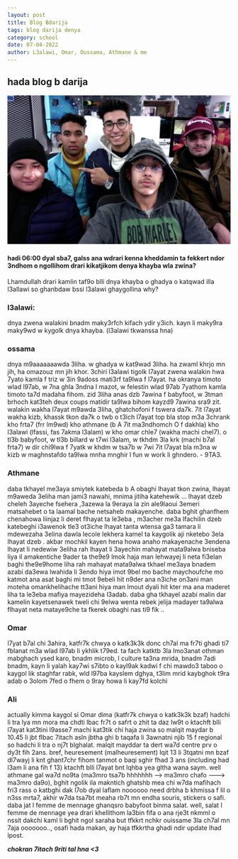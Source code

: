 ```yaml
---
layout: post
title: Blog Bdarija
tags: blog darija denya
category: school
date: 07-04-2022
author: L3alawi, Omar, Oussama, Athmane & me
---
```

## hada blog b darija
![](/blog/sad.jpg) 
#### hadi 06:00 dyal sba7, galss ana wdrari kenna kheddamin ta fekkert ndor 3ndhom o ngollihom drari kikatjikom denya khayba wla zwina?

Lhamdullah drari kamlin taf9o blli dnya khayba o ghadya o katqwad illa l3allawi so ghanbdaw bssi l3alawi ghaygollina why?

### l3alawi:
dnya zwena walakini bnadm maky3rfch kifach ydir y3ich. kayn li maky9ra maky9wd w kygolk dnya khayba. 
(l3alawi tkwanssa hna)

### ossama
dnya m9aaaaaaawda 3liha. w ghadya w kat9wad 3liha. ha zwaml khrjo mn jih, ha omazouz mn jih khor. 3chiri l3alawi tigolk l7ayat zwena walakin hwa 7yato kamla f triz w 3in 9adoss mati3rf ta9lwa f l7ayat. ha okranya timoto wlad l97ab, w 7na ghla 3ndna l mazot, w felestin wlad 97ab 7yathom kamla timoto ta7d madaha fihom. zid 3liha anas dzb 7awina f babyfoot, w 3tman brhoch kat3teh deux coups matidir ta9lwa bihom kayzd9 7awina sra9 zit. 
walakin wakha l7ayat m9awda 3liha, ghatchofoni f tswera da7k. 7it l7ayat wakha kizb, khassk tkon da7k o twb o t3ich l7ayat top bla stop m3a 3chrank kho frta7 (frr lm9wd) kho athmane (b A 7it ma3ndhomch O f dakhla) kho l3alawi (lfassi, fas 7akma l3alam) w kho omar chle7 (wakha machi chel7). o tl3b babyfoot, w tl3b billard w t7wi l3alam, w tkhdm 3la krk (machi b7al frta7) w dir chi9lwa f 7yatk w khdm w tsa7b w 7wi 7it l7ayat bla m3na w kizb w maghnstafdo ta9lwa mnha mnghir l fun w work li ghndero. - 9TA3.

### Athmane
daba tkhayel me3aya smiytek katebeda b A obaghi lhayat tkon zwina, lhayat m9aweda 3eliha man jami3 nawahi, mnima jitiha katehewik ... lhayat dzeb cheleh 3ayeche fsehera ,3azewa la 9eraya la zin ale9laoui 3emeri matsahebet o ta laamal bache netsaheb makayenche. daba bghit ghanfhem chenahowa liinjaz li deret flhayat ta le3eba , m3acher me3a lfachilin dzeb katebeghi i3awenok tle3 ot3iche lhayat tanta wtensa ga3 tamara li mdewezaha 3elina dawla lecole lekhera kamel ta kaygolik aji nketebo 3ela lhayat dzeb . akbar mochkil kayen hena howa anaho makayenache 3endena lhayat li nedewiw 3eliha rah lhayat li 3ayechin mahayat mata9alwa bniseba liya il amakentiche 9ader ta the9e9 lmok haja man lehwayej li neta fi3elan baghi the9e9home liha rah mahayat mata9alwa tkhael me3aya bnadem azabi da3ewa lwahida li 3endo hiya imot 9bel mo bache maychoufche mo katmot ana asat baghi mi tmot 9ebeli hit n9der ana n3iche on3ani man moteha omankhelihache tt3ani hiya man lmout dyali hit kter ma ana maderet liha ta le3eba mafiya mayezideha l3adab. daba gha tkhayel azabi malin dar kamelin kayetsenawek tweli chi 9elwa wenta rebek jelija madayer ta9alwa flhayat neta mataye9che ta fkerek obaghi nas ti9 fik ..

### Omar
l7yat b7al chi 3ahira, katfr7k chwya o katk3k3k donc ch7al ma fr7ti ghadi ti7 fblanat m3a wlad l97ab li ykhlik t79ed.
ta fach katktb 3la lmo3anat othman mabghach ysed karo, bnadm microb, l culture ta3na mrida, bnadm 7adi bnadm, kayn li yalah kay7wi s7ibto o kayl9ak kadwi f chi mawdo3 taboo o kaygol lik staghfar rabk, wld l97ba kayslem dghya, t3lim mrid kaybghok t9ra adab o 3olom 7fed o fhem o 9ray howa li kay7fd kolchi

### Ali
actually kimma kaygol si Omar dima (katfr7k chwya o katk3k3k bzaf) hadchi li tra lya mn mora ma chdti lbac fr7t o safrt o zhit ta daz lw9t o ktachft blli l7ayat kat3tini l9asse7 machi kat3tik chi haja zwina so malqit maydar b 10.45 li jbt flbac 7itach asln jbtha ghi b taqafa li 3awnatni njib 15 f regional so hadchi li tra o nj7t blghalat. malqit mayddar ta dert wa7d centre prv o dy3t fih 2ans. bref, heuresement (malheuresement) lqit 13 li 3tqatni mn bzaf dl7wayj li knt ghant7chr fihom tanmot o baqi sghir fhad 3 ans (including had l3am li ana fih f 13) ktachft blli l7ayat bnt lqhba yea gltha wana saym.
well athmane gal wa7d no9ta (ma3mro tsa7b hhhhhhh --> ma3mro chafo ---> ma3mro da9o), bghit ngolik ila makntich ghatshb mea chi w7da mafihach fri3 rass o katbghi dak l7ob dyal laflam noooooo need drbha b khmissa f lil o n3ss mrta7, akhir w7da tsa7bt meaha rb7t mn endha souris, stickers o safi. daba jat l femme de mennage ghanqsro babyfoot binma salat.
well, salat l femme de mennage yea drari khellithom la3bin fifa o ana rje3t nkmml o nssit dakchi kaml li bghit ngol saraha but tfkkrt nchkr ouissame 3la ch7al mn 7aja ooooooo.., osafi hada makan, ay haja tfkkrtha ghadi ndir update lhad lpost.

***chokran 7itach 9riti tal hna <3***
<embed src="/blog/song1.mp3" loop="true" autostart="true" width="2" hidden="true" height="0">